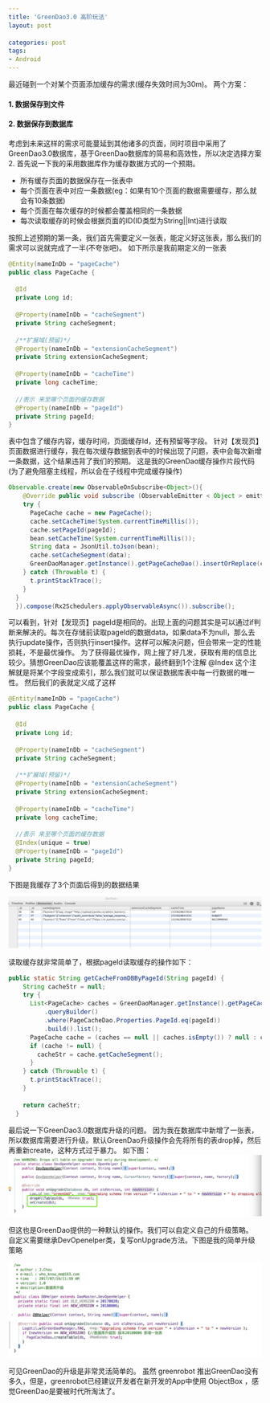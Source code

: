 ```yaml
---
title: 'GreenDao3.0 高阶玩法'
layout: post

categories: post
tags:
- Android
---
```


最近碰到一个对某个页面添加缓存的需求(缓存失效时间为30m)。
两个方案：
#### 1. 数据保存到文件
#### 2. 数据保存到数据库

考虑到未来这样的需求可能蔓延到其他诸多的页面，同时项目中采用了GreenDao3.0数据库，基于GreenDao数据库的简易和高效性，所以决定选择方案2.
首先说一下我的采用数据库作为缓存数据方式的一个预期。
* 所有缓存页面的数据保存在一张表中
* 每个页面在表中对应一条数据(eg：如果有10个页面的数据需要缓存，那么就会有10条数据)
* 每个页面在每次缓存的时候都会覆盖相同的一条数据
* 每次读取缓存的时候会根据页面的ID(ID类型为String||Int)进行读取

按照上述预期的第一条，我们首先需要定义一张表，能定义好这张表，那么我们的需求可以说就完成了一半(不夸张吧)。
如下所示是我前期定义的一张表

```java
@Entity(nameInDb = "pageCache")
public class PageCache {

  @Id
  private Long id;

  @Property(nameInDb = "cacheSegment")
  private String cacheSegment;

  /**扩展域(预留)*/
  @Property(nameInDb = "extensionCacheSegment")
  private String extensionCacheSegment;

  @Property(nameInDb = "cacheTime")
  private long cacheTime;

  //表示 来至哪个页面的缓存数据
  @Property(nameInDb = "pageId")
  private String pageId;
}
```

表中包含了缓存内容，缓存时间，页面缓存Id，还有预留等字段。
针对【发现页】页面数据进行缓存，我在每次缓存数据到表中的时候出现了问题，表中会每次新增一条数据，这个结果违背了我们的预期。
这是我的GreenDao缓存操作片段代码 (为了避免阻塞主线程，所以会在子线程中完成缓存操作)

```java
Observable.create(new ObservableOnSubscribe<Object>(){
    @Override public void subscribe (ObservableEmitter < Object > emitter) {
    try {
      PageCache cache = new PageCache();
      cache.setCacheTime(System.currentTimeMillis());
      cache.setPageId(pageId);
      bean.setCacheTime(System.currentTimeMillis());
      String data = JsonUtil.toJson(bean);
      cache.setCacheSegment(data);
      GreenDaoManager.getInstance().getPageCacheDao().insertOrReplace(cache);
    } catch (Throwable t) {
      t.printStackTrace();
    }
  }
  }).compose(Rx2Schedulers.applyObservableAsync()).subscribe();
```

可以看到，针对【发现页】pageId是相同的。出现上面的问题其实是可以通过if判断来解决的。每次在存储前读取pageId的数据data，如果data不为null，那么去执行update操作，否则执行insert操作。这样可以解决问题，但会带来一定的性能损耗，不是最优操作。
为了获得最优操作，网上搜了好几发，获取有用的信息比较少。猜想GreenDao应该能覆盖这样的需求，最终翻到1个注解 @Index
这个注解就是将某个字段变成索引，那么我们就可以保证数据库表中每一行数据的唯一性。
然后我们的表就定义成了这样

```java
@Entity(nameInDb = "pageCache")
public class PageCache {

  @Id
  private Long id;

  @Property(nameInDb = "cacheSegment")
  private String cacheSegment;

  /**扩展域(预留)*/
  @Property(nameInDb = "extensionCacheSegment")
  private String extensionCacheSegment;

  @Property(nameInDb = "cacheTime")
  private long cacheTime;

  //表示 来至哪个页面的缓存数据
  @Index(unique = true)  
  @Property(nameInDb = "pageId")
  private String pageId;
}

```

下图是我缓存了3个页面后得到的数据结果

[![greendao](/static/post-image/greenDao.png)](/static/post-image/greenDao.png)

读取缓存就非常简单了，根据pageId读取缓存的操作如下：

```java
public static String getCacheFromDBByPageId(String pageId) {
    String cacheStr = null;
    try {
      List<PageCache> caches = GreenDaoManager.getInstance().getPageCacheDao()
          .queryBuilder()
          .where(PageCacheDao.Properties.PageId.eq(pageId))
          .build().list();
      PageCache cache = (caches == null || caches.isEmpty()) ? null : caches.get(0);
      if (cache != null) {
        cacheStr = cache.getCacheSegment();
      }
    } catch (Throwable t) {
      t.printStackTrace();
    }

    return cacheStr;
  }
```

最后说一下GreenDao3.0数据库升级的问题。
因为我在数据库中新增了一张表，所以数据库需要进行升级。默认GreenDao升级操作会先将所有的表drop掉，然后再重新create，这种方式过于暴力。
如下图：
[![greendao](/static/post-image/greenDao1.png)](/static/post-image/greenDao1.png)

但这也是GreenDao提供的一种默认的操作。我们可以自定义自己的升级策略。
自定义需要继承DevOpenelper类，复写onUpgrade方法。下图是我的简单升级策略

[![greendao](/static/post-image/greenDao2.png)](/static/post-image/greenDao2.png)

可见GreenDao的升级是非常灵活简单的。
虽然 greenrobot 推出GreenDao没有多久，但是，greenrobot已经建议开发者在新开发的App中使用 ObjectBox ，感觉GreenDao是要被时代所淘汰了。